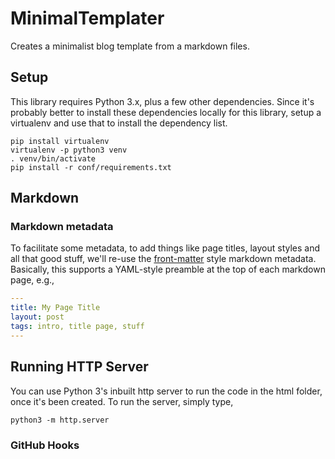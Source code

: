 # MinimalTemplater
Creates a minimalist blog template from a markdown files. 


## Setup
This library requires Python 3.x, plus a few other dependencies. Since it's probably better to install these 
dependencies locally for this library, setup a virtualenv and use that to install the dependency list. 

```
pip install virtualenv
virtualenv -p python3 venv
. venv/bin/activate
pip install -r conf/requirements.txt
```

## Markdown

### Markdown metadata
To facilitate some metadata, to add things like page titles, layout styles 
and all that good stuff, we'll re-use the [front-matter](https://jekyllrb.com/docs/front-matter/) style 
markdown metadata. Basically, this supports a YAML-style preamble at the 
top of each markdown page, e.g., 

```yaml
---
title: My Page Title
layout: post
tags: intro, title page, stuff
---
```


## Running HTTP Server
You can use Python 3's inbuilt http server to run the code in the html folder, once it's 
been created. To run the server, simply type, 

```
python3 -m http.server
```

### GitHub Hooks
